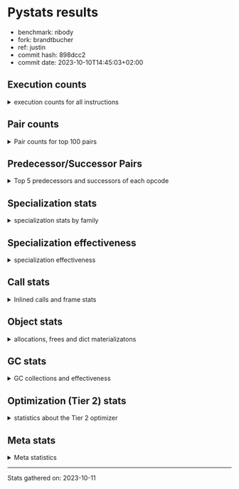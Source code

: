 
# Pystats results

- benchmark: nbody
- fork: brandtbucher
- ref: justin
- commit hash: 898dcc2
- commit date: 2023-10-10T14:45:03+02:00

## Execution counts

<details>
<summary> execution counts for all instructions </summary>

|Name | Count | Self | Cumulative | Miss ratio | 
|---|---:|---:|---:|---:|
| LOAD_FAST | 206,404,340 | 23.7% | 23.7% |  |
| SWAP | 151,200,000 | 17.4% | 41.1% |  |
| COPY | 129,600,000 | 14.9% | 56.0% |  |
| BINARY_OP_MULTIPLY_FLOAT | 75,602,440 | 8.7% | 64.7% |  |
| STORE_SUBSCR_LIST_INT | 75,600,180 | 8.7% | 73.4% |  |
| LOAD_CONST | 64,800,640 | 7.4% | 80.8% |  |
| BINARY_SUBSCR_LIST_INT | 64,800,000 | 7.4% | 88.3% |  |
| BINARY_OP_ADD_FLOAT | 39,601,020 | 4.6% | 92.8% |  |
| BINARY_OP_SUBTRACT_FLOAT | 36,001,440 | 4.1% | 97.0% |  |
| ENTER_EXECUTOR | 14,400,240 | 1.7% | 98.6% |  |
| STORE_FAST | 7,203,720 | 0.8% | 99.4% |  |
| UNPACK_SEQUENCE_TUPLE | 1,200,880 | 0.1% | 99.6% |  |
| UNPACK_SEQUENCE_LIST | 1,200,820 | 0.1% | 99.7% |  |
| FOR_ITER_LIST | 1,200,700 | 0.1% | 99.9% |  |
| GET_ITER | 1,200,480 | 0.1% | 100.0% |  |
| LOAD_FAST_LOAD_FAST | 1,980 | 0.0% | 100.0% |  |
| STORE_FAST_STORE_FAST | 1,260 | 0.0% | 100.0% |  |
| BINARY_OP | 800 | 0.0% | 100.0% |  |
| LOAD_GLOBAL_MODULE | 460 | 0.0% | 100.0% |  |
| JUMP_BACKWARD | 440 | 0.0% | 100.0% |  |
| RESUME_CHECK | 360 | 0.0% | 100.0% |  |
| CALL | 360 | 0.0% | 100.0% |  |
| PUSH_NULL | 300 | 0.0% | 100.0% |  |
| POP_TOP | 300 | 0.0% | 100.0% |  |
| RETURN_VALUE | 240 | 0.0% | 100.0% |  |
| CALL_PY_WITH_DEFAULTS | 240 | 0.0% | 100.0% |  |
| LOAD_GLOBAL | 220 | 0.0% | 100.0% |  |
| UNPACK_SEQUENCE_TWO_TUPLE | 180 | 0.0% | 100.0% |  |
| LOAD_DEREF | 180 | 0.0% | 100.0% |  |
| FOR_ITER_RANGE | 180 | 0.0% | 100.0% |  |
| LOAD_ATTR_MODULE | 160 | 0.0% | 100.0% |  |
| RETURN_CONST | 120 | 0.0% | 100.0% |  |
| LOAD_GLOBAL_BUILTIN | 120 | 0.0% | 100.0% |  |
| CALL_FUNCTION_EX | 120 | 0.0% | 100.0% |  |
| CALL_BUILTIN_CLASS | 120 | 0.0% | 100.0% |  |
| LOAD_ATTR | 80 | 0.0% | 100.0% |  |
| STORE_SUBSCR | 60 | 0.0% | 100.0% |  |
| NOP | 60 | 0.0% | 100.0% |  |
| LIST_EXTEND | 60 | 0.0% | 100.0% |  |
| COPY_FREE_VARS | 60 | 0.0% | 100.0% |  |
| CALL_INTRINSIC_1 | 60 | 0.0% | 100.0% |  |
| BUILD_LIST | 60 | 0.0% | 100.0% |  |
| BINARY_SUBSCR_DICT | 60 | 0.0% | 100.0% |  |
| UNPACK_SEQUENCE | 20 | 0.0% | 100.0% |  |
| BINARY_SUBSCR | 20 | 0.0% | 100.0% |  |


</details>

## Pair counts

<details>
<summary> Pair counts for top 100 pairs </summary>

|Pair | Count | Self | Cumulative | 
|---|---:|---:|---:|
| LOAD_FAST BINARY_OP_MULTIPLY_FLOAT | 75,601,800 | 8.7% | 8.7% |
| SWAP SWAP | 75,600,000 | 8.7% | 17.4% |
| SWAP STORE_SUBSCR_LIST_INT | 75,600,000 | 8.7% | 26.1% |
| LOAD_FAST LOAD_FAST | 64,801,340 | 7.4% | 33.5% |
| LOAD_FAST LOAD_CONST | 64,800,180 | 7.4% | 41.0% |
| LOAD_CONST COPY | 64,800,000 | 7.4% | 48.4% |
| COPY COPY | 64,800,000 | 7.4% | 55.9% |
| COPY BINARY_SUBSCR_LIST_INT | 64,800,000 | 7.4% | 63.3% |
| BINARY_SUBSCR_LIST_INT LOAD_FAST | 64,800,000 | 7.4% | 70.8% |
| STORE_SUBSCR_LIST_INT LOAD_FAST | 62,400,000 | 7.2% | 77.9% |
| BINARY_OP_MULTIPLY_FLOAT BINARY_OP_ADD_FLOAT | 39,600,800 | 4.6% | 82.5% |
| BINARY_OP_ADD_FLOAT SWAP | 39,600,000 | 4.6% | 87.0% |
| BINARY_OP_MULTIPLY_FLOAT BINARY_OP_SUBTRACT_FLOAT | 36,000,720 | 4.1% | 91.2% |
| BINARY_OP_SUBTRACT_FLOAT SWAP | 36,000,000 | 4.1% | 95.3% |
| STORE_SUBSCR_LIST_INT ENTER_EXECUTOR | 13,200,000 | 1.5% | 96.8% |
| ENTER_EXECUTOR LOAD_FAST | 12,000,240 | 1.4% | 98.2% |
| STORE_FAST STORE_FAST | 3,600,660 | 0.4% | 98.6% |
| STORE_FAST LOAD_FAST | 2,400,460 | 0.3% | 98.9% |
| UNPACK_SEQUENCE_TUPLE STORE_FAST | 1,200,460 | 0.1% | 99.0% |
| STORE_FAST UNPACK_SEQUENCE_LIST | 1,200,460 | 0.1% | 99.2% |
| FOR_ITER_LIST UNPACK_SEQUENCE_TUPLE | 1,200,460 | 0.1% | 99.3% |
| LOAD_FAST GET_ITER | 1,200,420 | 0.1% | 99.4% |
| GET_ITER FOR_ITER_LIST | 1,200,360 | 0.1% | 99.6% |
| UNPACK_SEQUENCE_LIST STORE_FAST | 1,200,220 | 0.1% | 99.7% |
| ENTER_EXECUTOR ENTER_EXECUTOR | 1,200,000 | 0.1% | 99.9% |
| ENTER_EXECUTOR STORE_FAST | 1,199,940 | 0.1% | 100.0% |
| BINARY_OP_SUBTRACT_FLOAT STORE_FAST | 1,380 | 0.0% | 100.0% |
| STORE_FAST LOAD_FAST_LOAD_FAST | 1,260 | 0.0% | 100.0% |
| LOAD_FAST_LOAD_FAST LOAD_FAST | 900 | 0.0% | 100.0% |
| UNPACK_SEQUENCE_LIST STORE_FAST_STORE_FAST | 600 | 0.0% | 100.0% |
| STORE_FAST_STORE_FAST STORE_FAST_STORE_FAST | 600 | 0.0% | 100.0% |
| LOAD_FAST_LOAD_FAST BINARY_OP_SUBTRACT_FLOAT | 540 | 0.0% | 100.0% |
| STORE_FAST_STORE_FAST STORE_FAST | 420 | 0.0% | 100.0% |
| LOAD_CONST BINARY_OP | 400 | 0.0% | 100.0% |
| STORE_FAST JUMP_BACKWARD | 380 | 0.0% | 100.0% |
| UNPACK_SEQUENCE_TUPLE UNPACK_SEQUENCE_LIST | 360 | 0.0% | 100.0% |
| LOAD_FAST_LOAD_FAST BINARY_OP_MULTIPLY_FLOAT | 360 | 0.0% | 100.0% |
| JUMP_BACKWARD FOR_ITER_LIST | 340 | 0.0% | 100.0% |
| BINARY_OP_MULTIPLY_FLOAT LOAD_FAST | 280 | 0.0% | 100.0% |
| BINARY_OP_ADD_FLOAT LOAD_FAST | 280 | 0.0% | 100.0% |
| STORE_FAST_STORE_FAST LOAD_FAST_LOAD_FAST | 240 | 0.0% | 100.0% |
| CALL_PY_WITH_DEFAULTS RESUME_CHECK | 240 | 0.0% | 100.0% |
| BINARY_OP_MULTIPLY_FLOAT LOAD_FAST_LOAD_FAST | 240 | 0.0% | 100.0% |
| BINARY_OP_MULTIPLY_FLOAT LOAD_CONST | 220 | 0.0% | 100.0% |
| BINARY_OP_ADD_FLOAT STORE_FAST | 220 | 0.0% | 100.0% |
| BINARY_OP_ADD_FLOAT BINARY_OP_MULTIPLY_FLOAT | 220 | 0.0% | 100.0% |
| BINARY_OP BINARY_OP_ADD_FLOAT | 220 | 0.0% | 100.0% |
| STORE_FAST ENTER_EXECUTOR | 200 | 0.0% | 100.0% |
| BINARY_OP BINARY_OP | 200 | 0.0% | 100.0% |
| UNPACK_SEQUENCE_TWO_TUPLE UNPACK_SEQUENCE_TUPLE | 180 | 0.0% | 100.0% |
| STORE_FAST UNPACK_SEQUENCE_TUPLE | 180 | 0.0% | 100.0% |
| RESUME_CHECK LOAD_FAST | 180 | 0.0% | 100.0% |
| PUSH_NULL CALL | 180 | 0.0% | 100.0% |
| LOAD_FAST_LOAD_FAST BINARY_OP | 180 | 0.0% | 100.0% |
| FOR_ITER_LIST UNPACK_SEQUENCE_TWO_TUPLE | 180 | 0.0% | 100.0% |
| BINARY_OP_MULTIPLY_FLOAT STORE_FAST | 180 | 0.0% | 100.0% |
| BINARY_OP_ADD_FLOAT LOAD_CONST | 180 | 0.0% | 100.0% |
| BINARY_OP LOAD_FAST | 180 | 0.0% | 100.0% |
| LOAD_GLOBAL LOAD_GLOBAL_MODULE | 160 | 0.0% | 100.0% |
| LOAD_ATTR_MODULE PUSH_NULL | 160 | 0.0% | 100.0% |
| BINARY_OP BINARY_OP_SUBTRACT_FLOAT | 140 | 0.0% | 100.0% |
| STORE_SUBSCR_LIST_INT LOAD_FAST_LOAD_FAST | 120 | 0.0% | 100.0% |
| RETURN_VALUE POP_TOP | 120 | 0.0% | 100.0% |
| RETURN_CONST POP_TOP | 120 | 0.0% | 100.0% |
| PUSH_NULL LOAD_FAST | 120 | 0.0% | 100.0% |
| LOAD_GLOBAL_BUILTIN LOAD_FAST | 120 | 0.0% | 100.0% |
| LOAD_FAST RETURN_VALUE | 120 | 0.0% | 100.0% |
| LOAD_DEREF PUSH_NULL | 120 | 0.0% | 100.0% |
| LOAD_CONST STORE_SUBSCR_LIST_INT | 120 | 0.0% | 100.0% |
| GET_ITER FOR_ITER_RANGE | 120 | 0.0% | 100.0% |
| FOR_ITER_RANGE STORE_FAST | 120 | 0.0% | 100.0% |
| BINARY_OP_ADD_FLOAT LOAD_FAST_LOAD_FAST | 120 | 0.0% | 100.0% |
| LOAD_GLOBAL_MODULE LOAD_ATTR_MODULE | 100 | 0.0% | 100.0% |
| STORE_FAST LOAD_GLOBAL_MODULE | 80 | 0.0% | 100.0% |
| POP_TOP LOAD_GLOBAL_MODULE | 80 | 0.0% | 100.0% |
| LOAD_GLOBAL_MODULE CALL_PY_WITH_DEFAULTS | 80 | 0.0% | 100.0% |
| LOAD_FAST CALL_BUILTIN_CLASS | 80 | 0.0% | 100.0% |
| CALL CALL_PY_WITH_DEFAULTS | 80 | 0.0% | 100.0% |
| UNPACK_SEQUENCE_TUPLE STORE_FAST_STORE_FAST | 60 | 0.0% | 100.0% |
| STORE_SUBSCR_LIST_INT RETURN_CONST | 60 | 0.0% | 100.0% |
| STORE_SUBSCR STORE_SUBSCR_LIST_INT | 60 | 0.0% | 100.0% |
| RETURN_VALUE RETURN_VALUE | 60 | 0.0% | 100.0% |
| RESUME_CHECK LOAD_DEREF | 60 | 0.0% | 100.0% |
| POP_TOP NOP | 60 | 0.0% | 100.0% |
| POP_TOP LOAD_GLOBAL | 60 | 0.0% | 100.0% |
| POP_TOP JUMP_BACKWARD | 60 | 0.0% | 100.0% |
| NOP LOAD_DEREF | 60 | 0.0% | 100.0% |
| LOAD_GLOBAL_MODULE LOAD_FAST | 60 | 0.0% | 100.0% |
| LOAD_GLOBAL_MODULE LOAD_CONST | 60 | 0.0% | 100.0% |
| LOAD_GLOBAL_MODULE LOAD_ATTR | 60 | 0.0% | 100.0% |
| LOAD_FAST CALL_FUNCTION_EX | 60 | 0.0% | 100.0% |
| LOAD_FAST CALL | 60 | 0.0% | 100.0% |
| LOAD_FAST BUILD_LIST | 60 | 0.0% | 100.0% |
| LOAD_DEREF LIST_EXTEND | 60 | 0.0% | 100.0% |
| LOAD_CONST STORE_SUBSCR | 60 | 0.0% | 100.0% |
| LOAD_CONST LOAD_FAST | 60 | 0.0% | 100.0% |
| LOAD_ATTR LOAD_ATTR_MODULE | 60 | 0.0% | 100.0% |
| LIST_EXTEND CALL_INTRINSIC_1 | 60 | 0.0% | 100.0% |
| JUMP_BACKWARD FOR_ITER_RANGE | 60 | 0.0% | 100.0% |
| FOR_ITER_LIST LOAD_FAST | 60 | 0.0% | 100.0% |


</details>

## Predecessor/Successor Pairs

<details>
<summary> Top 5 predecessors and successors of each opcode </summary>

### BINARY_SUBSCR

<details>
<summary> Successors and predecessors for BINARY_SUBSCR </summary>

|Predecessors | Count | Percentage | 
|---|---:|---:|
| LOAD_FAST | 20 | 100.0% |

|Successors | Count | Percentage | 
|---|---:|---:|
| BINARY_SUBSCR_DICT | 20 | 100.0% |


</details>

### GET_ITER

<details>
<summary> Successors and predecessors for GET_ITER </summary>

|Predecessors | Count | Percentage | 
|---|---:|---:|
| LOAD_FAST | 1,200,420 | 100.0% |
| CALL_BUILTIN_CLASS | 60 | 0.0% |

|Successors | Count | Percentage | 
|---|---:|---:|
| FOR_ITER_LIST | 1,200,360 | 100.0% |
| FOR_ITER_RANGE | 120 | 0.0% |


</details>

### NOP

<details>
<summary> Successors and predecessors for NOP </summary>

|Predecessors | Count | Percentage | 
|---|---:|---:|
| POP_TOP | 60 | 100.0% |

|Successors | Count | Percentage | 
|---|---:|---:|
| LOAD_DEREF | 60 | 100.0% |


</details>

### POP_TOP

<details>
<summary> Successors and predecessors for POP_TOP </summary>

|Predecessors | Count | Percentage | 
|---|---:|---:|
| RETURN_VALUE | 120 | 40.0% |
| RETURN_CONST | 120 | 40.0% |
| CALL | 60 | 20.0% |

|Successors | Count | Percentage | 
|---|---:|---:|
| LOAD_GLOBAL_MODULE | 80 | 26.7% |
| NOP | 60 | 20.0% |
| LOAD_GLOBAL | 60 | 20.0% |
| JUMP_BACKWARD | 60 | 20.0% |
| LOAD_GLOBAL_BUILTIN | 40 | 13.3% |


</details>

### PUSH_NULL

<details>
<summary> Successors and predecessors for PUSH_NULL </summary>

|Predecessors | Count | Percentage | 
|---|---:|---:|
| LOAD_ATTR_MODULE | 160 | 53.3% |
| LOAD_DEREF | 120 | 40.0% |
| LOAD_ATTR | 20 | 6.7% |

|Successors | Count | Percentage | 
|---|---:|---:|
| CALL | 180 | 60.0% |
| LOAD_FAST | 120 | 40.0% |


</details>

### RETURN_VALUE

<details>
<summary> Successors and predecessors for RETURN_VALUE </summary>

|Predecessors | Count | Percentage | 
|---|---:|---:|
| LOAD_FAST | 120 | 50.0% |
| RETURN_VALUE | 60 | 25.0% |
| BINARY_OP_SUBTRACT_FLOAT | 60 | 25.0% |

|Successors | Count | Percentage | 
|---|---:|---:|
| POP_TOP | 120 | 50.0% |
| RETURN_VALUE | 60 | 25.0% |
| LOAD_GLOBAL | 40 | 16.7% |
| LOAD_GLOBAL_MODULE | 20 | 8.3% |


</details>

### STORE_SUBSCR

<details>
<summary> Successors and predecessors for STORE_SUBSCR </summary>

|Predecessors | Count | Percentage | 
|---|---:|---:|
| LOAD_CONST | 60 | 100.0% |

|Successors | Count | Percentage | 
|---|---:|---:|
| STORE_SUBSCR_LIST_INT | 60 | 100.0% |


</details>

### BINARY_OP

<details>
<summary> Successors and predecessors for BINARY_OP </summary>

|Predecessors | Count | Percentage | 
|---|---:|---:|
| LOAD_CONST | 400 | 50.0% |
| BINARY_OP | 200 | 25.0% |
| LOAD_FAST_LOAD_FAST | 180 | 22.5% |
| LOAD_FAST | 20 | 2.5% |

|Successors | Count | Percentage | 
|---|---:|---:|
| BINARY_OP_ADD_FLOAT | 220 | 27.5% |
| BINARY_OP | 200 | 25.0% |
| LOAD_FAST | 180 | 22.5% |
| BINARY_OP_SUBTRACT_FLOAT | 140 | 17.5% |
| BINARY_OP_MULTIPLY_FLOAT | 60 | 7.5% |


</details>

### BUILD_LIST

<details>
<summary> Successors and predecessors for BUILD_LIST </summary>

|Predecessors | Count | Percentage | 
|---|---:|---:|
| LOAD_FAST | 60 | 100.0% |

|Successors | Count | Percentage | 
|---|---:|---:|
| LOAD_DEREF | 60 | 100.0% |


</details>

### CALL

<details>
<summary> Successors and predecessors for CALL </summary>

|Predecessors | Count | Percentage | 
|---|---:|---:|
| PUSH_NULL | 180 | 50.0% |
| LOAD_FAST | 60 | 16.7% |
| CALL | 60 | 16.7% |
| LOAD_GLOBAL_MODULE | 40 | 11.1% |
| BINARY_SUBSCR_DICT | 20 | 5.6% |

|Successors | Count | Percentage | 
|---|---:|---:|
| CALL_PY_WITH_DEFAULTS | 80 | 22.2% |
| STORE_FAST | 60 | 16.7% |
| POP_TOP | 60 | 16.7% |
| LOAD_FAST | 60 | 16.7% |
| CALL | 60 | 16.7% |


</details>

### CALL_FUNCTION_EX

<details>
<summary> Successors and predecessors for CALL_FUNCTION_EX </summary>

|Predecessors | Count | Percentage | 
|---|---:|---:|
| LOAD_FAST | 60 | 50.0% |
| CALL_INTRINSIC_1 | 60 | 50.0% |

|Successors | Count | Percentage | 
|---|---:|---:|
| RESUME_CHECK | 60 | 50.0% |
| COPY_FREE_VARS | 60 | 50.0% |


</details>

### CALL_INTRINSIC_1

<details>
<summary> Successors and predecessors for CALL_INTRINSIC_1 </summary>

|Predecessors | Count | Percentage | 
|---|---:|---:|
| LIST_EXTEND | 60 | 100.0% |

|Successors | Count | Percentage | 
|---|---:|---:|
| CALL_FUNCTION_EX | 60 | 100.0% |


</details>

### COPY

<details>
<summary> Successors and predecessors for COPY </summary>

|Predecessors | Count | Percentage | 
|---|---:|---:|
| LOAD_CONST | 64,800,000 | 50.0% |
| COPY | 64,800,000 | 50.0% |

|Successors | Count | Percentage | 
|---|---:|---:|
| COPY | 64,800,000 | 50.0% |
| BINARY_SUBSCR_LIST_INT | 64,800,000 | 50.0% |


</details>

### COPY_FREE_VARS

<details>
<summary> Successors and predecessors for COPY_FREE_VARS </summary>

|Predecessors | Count | Percentage | 
|---|---:|---:|
| CALL_FUNCTION_EX | 60 | 100.0% |

|Successors | Count | Percentage | 
|---|---:|---:|
| RESUME_CHECK | 60 | 100.0% |


</details>

### ENTER_EXECUTOR

<details>
<summary> Successors and predecessors for ENTER_EXECUTOR </summary>

|Predecessors | Count | Percentage | 
|---|---:|---:|
| STORE_SUBSCR_LIST_INT | 13,200,000 | 91.7% |
| ENTER_EXECUTOR | 1,200,000 | 8.3% |
| STORE_FAST | 200 | 0.0% |
| JUMP_BACKWARD | 40 | 0.0% |

|Successors | Count | Percentage | 
|---|---:|---:|
| LOAD_FAST | 12,000,240 | 83.3% |
| ENTER_EXECUTOR | 1,200,000 | 8.3% |
| STORE_FAST | 1,199,940 | 8.3% |
| RETURN_CONST | 60 | 0.0% |


</details>

### JUMP_BACKWARD

<details>
<summary> Successors and predecessors for JUMP_BACKWARD </summary>

|Predecessors | Count | Percentage | 
|---|---:|---:|
| STORE_FAST | 380 | 86.4% |
| POP_TOP | 60 | 13.6% |

|Successors | Count | Percentage | 
|---|---:|---:|
| FOR_ITER_LIST | 340 | 77.3% |
| FOR_ITER_RANGE | 60 | 13.6% |
| ENTER_EXECUTOR | 40 | 9.1% |


</details>

### LIST_EXTEND

<details>
<summary> Successors and predecessors for LIST_EXTEND </summary>

|Predecessors | Count | Percentage | 
|---|---:|---:|
| LOAD_DEREF | 60 | 100.0% |

|Successors | Count | Percentage | 
|---|---:|---:|
| CALL_INTRINSIC_1 | 60 | 100.0% |


</details>

### LOAD_ATTR

<details>
<summary> Successors and predecessors for LOAD_ATTR </summary>

|Predecessors | Count | Percentage | 
|---|---:|---:|
| LOAD_GLOBAL_MODULE | 60 | 75.0% |
| LOAD_GLOBAL | 20 | 25.0% |

|Successors | Count | Percentage | 
|---|---:|---:|
| LOAD_ATTR_MODULE | 60 | 75.0% |
| PUSH_NULL | 20 | 25.0% |


</details>

### LOAD_CONST

<details>
<summary> Successors and predecessors for LOAD_CONST </summary>

|Predecessors | Count | Percentage | 
|---|---:|---:|
| LOAD_FAST | 64,800,180 | 100.0% |
| BINARY_OP_MULTIPLY_FLOAT | 220 | 0.0% |
| BINARY_OP_ADD_FLOAT | 180 | 0.0% |
| LOAD_GLOBAL_MODULE | 60 | 0.0% |

|Successors | Count | Percentage | 
|---|---:|---:|
| COPY | 64,800,000 | 100.0% |
| BINARY_OP | 400 | 0.0% |
| STORE_SUBSCR_LIST_INT | 120 | 0.0% |
| STORE_SUBSCR | 60 | 0.0% |
| LOAD_FAST | 60 | 0.0% |


</details>

### LOAD_DEREF

<details>
<summary> Successors and predecessors for LOAD_DEREF </summary>

|Predecessors | Count | Percentage | 
|---|---:|---:|
| RESUME_CHECK | 60 | 33.3% |
| NOP | 60 | 33.3% |
| BUILD_LIST | 60 | 33.3% |

|Successors | Count | Percentage | 
|---|---:|---:|
| PUSH_NULL | 120 | 66.7% |
| LIST_EXTEND | 60 | 33.3% |


</details>

### LOAD_FAST

<details>
<summary> Successors and predecessors for LOAD_FAST </summary>

|Predecessors | Count | Percentage | 
|---|---:|---:|
| LOAD_FAST | 64,801,340 | 31.4% |
| BINARY_SUBSCR_LIST_INT | 64,800,000 | 31.4% |
| STORE_SUBSCR_LIST_INT | 62,400,000 | 30.2% |
| ENTER_EXECUTOR | 12,000,240 | 5.8% |
| STORE_FAST | 2,400,460 | 1.2% |

|Successors | Count | Percentage | 
|---|---:|---:|
| BINARY_OP_MULTIPLY_FLOAT | 75,601,800 | 36.6% |
| LOAD_FAST | 64,801,340 | 31.4% |
| LOAD_CONST | 64,800,180 | 31.4% |
| GET_ITER | 1,200,420 | 0.6% |
| RETURN_VALUE | 120 | 0.0% |


</details>

### LOAD_FAST_LOAD_FAST

<details>
<summary> Successors and predecessors for LOAD_FAST_LOAD_FAST </summary>

|Predecessors | Count | Percentage | 
|---|---:|---:|
| STORE_FAST | 1,260 | 63.6% |
| STORE_FAST_STORE_FAST | 240 | 12.1% |
| BINARY_OP_MULTIPLY_FLOAT | 240 | 12.1% |
| STORE_SUBSCR_LIST_INT | 120 | 6.1% |
| BINARY_OP_ADD_FLOAT | 120 | 6.1% |

|Successors | Count | Percentage | 
|---|---:|---:|
| LOAD_FAST | 900 | 45.5% |
| BINARY_OP_SUBTRACT_FLOAT | 540 | 27.3% |
| BINARY_OP_MULTIPLY_FLOAT | 360 | 18.2% |
| BINARY_OP | 180 | 9.1% |


</details>

### LOAD_GLOBAL

<details>
<summary> Successors and predecessors for LOAD_GLOBAL </summary>

|Predecessors | Count | Percentage | 
|---|---:|---:|
| POP_TOP | 60 | 27.3% |
| STORE_FAST | 40 | 18.2% |
| RETURN_VALUE | 40 | 18.2% |
| RESUME_CHECK | 40 | 18.2% |
| LOAD_GLOBAL_MODULE | 20 | 9.1% |

|Successors | Count | Percentage | 
|---|---:|---:|
| LOAD_GLOBAL_MODULE | 160 | 72.7% |
| LOAD_GLOBAL_BUILTIN | 40 | 18.2% |
| LOAD_ATTR | 20 | 9.1% |


</details>

### RETURN_CONST

<details>
<summary> Successors and predecessors for RETURN_CONST </summary>

|Predecessors | Count | Percentage | 
|---|---:|---:|
| STORE_SUBSCR_LIST_INT | 60 | 50.0% |
| ENTER_EXECUTOR | 60 | 50.0% |

|Successors | Count | Percentage | 
|---|---:|---:|
| POP_TOP | 120 | 100.0% |


</details>

### STORE_FAST

<details>
<summary> Successors and predecessors for STORE_FAST </summary>

|Predecessors | Count | Percentage | 
|---|---:|---:|
| STORE_FAST | 3,600,660 | 50.0% |
| UNPACK_SEQUENCE_TUPLE | 1,200,460 | 16.7% |
| UNPACK_SEQUENCE_LIST | 1,200,220 | 16.7% |
| ENTER_EXECUTOR | 1,199,940 | 16.7% |
| BINARY_OP_SUBTRACT_FLOAT | 1,380 | 0.0% |

|Successors | Count | Percentage | 
|---|---:|---:|
| STORE_FAST | 3,600,660 | 50.0% |
| LOAD_FAST | 2,400,460 | 33.3% |
| UNPACK_SEQUENCE_LIST | 1,200,460 | 16.7% |
| LOAD_FAST_LOAD_FAST | 1,260 | 0.0% |
| JUMP_BACKWARD | 380 | 0.0% |


</details>

### STORE_FAST_STORE_FAST

<details>
<summary> Successors and predecessors for STORE_FAST_STORE_FAST </summary>

|Predecessors | Count | Percentage | 
|---|---:|---:|
| UNPACK_SEQUENCE_LIST | 600 | 47.6% |
| STORE_FAST_STORE_FAST | 600 | 47.6% |
| UNPACK_SEQUENCE_TUPLE | 60 | 4.8% |

|Successors | Count | Percentage | 
|---|---:|---:|
| STORE_FAST_STORE_FAST | 600 | 47.6% |
| STORE_FAST | 420 | 33.3% |
| LOAD_FAST_LOAD_FAST | 240 | 19.0% |


</details>

### SWAP

<details>
<summary> Successors and predecessors for SWAP </summary>

|Predecessors | Count | Percentage | 
|---|---:|---:|
| SWAP | 75,600,000 | 50.0% |
| BINARY_OP_ADD_FLOAT | 39,600,000 | 26.2% |
| BINARY_OP_SUBTRACT_FLOAT | 36,000,000 | 23.8% |

|Successors | Count | Percentage | 
|---|---:|---:|
| SWAP | 75,600,000 | 50.0% |
| STORE_SUBSCR_LIST_INT | 75,600,000 | 50.0% |


</details>

### UNPACK_SEQUENCE

<details>
<summary> Successors and predecessors for UNPACK_SEQUENCE </summary>

|Predecessors | Count | Percentage | 
|---|---:|---:|
| LOAD_FAST | 20 | 100.0% |

|Successors | Count | Percentage | 
|---|---:|---:|
| UNPACK_SEQUENCE_TUPLE | 20 | 100.0% |


</details>

### BINARY_OP_ADD_FLOAT

<details>
<summary> Successors and predecessors for BINARY_OP_ADD_FLOAT </summary>

|Predecessors | Count | Percentage | 
|---|---:|---:|
| BINARY_OP_MULTIPLY_FLOAT | 39,600,800 | 100.0% |
| BINARY_OP | 220 | 0.0% |

|Successors | Count | Percentage | 
|---|---:|---:|
| SWAP | 39,600,000 | 100.0% |
| LOAD_FAST | 280 | 0.0% |
| STORE_FAST | 220 | 0.0% |
| BINARY_OP_MULTIPLY_FLOAT | 220 | 0.0% |
| LOAD_CONST | 180 | 0.0% |


</details>

### BINARY_OP_MULTIPLY_FLOAT

<details>
<summary> Successors and predecessors for BINARY_OP_MULTIPLY_FLOAT </summary>

|Predecessors | Count | Percentage | 
|---|---:|---:|
| LOAD_FAST | 75,601,800 | 100.0% |
| LOAD_FAST_LOAD_FAST | 360 | 0.0% |
| BINARY_OP_ADD_FLOAT | 220 | 0.0% |
| BINARY_OP | 60 | 0.0% |

|Successors | Count | Percentage | 
|---|---:|---:|
| BINARY_OP_ADD_FLOAT | 39,600,800 | 52.4% |
| BINARY_OP_SUBTRACT_FLOAT | 36,000,720 | 47.6% |
| LOAD_FAST | 280 | 0.0% |
| LOAD_FAST_LOAD_FAST | 240 | 0.0% |
| LOAD_CONST | 220 | 0.0% |


</details>

### BINARY_OP_SUBTRACT_FLOAT

<details>
<summary> Successors and predecessors for BINARY_OP_SUBTRACT_FLOAT </summary>

|Predecessors | Count | Percentage | 
|---|---:|---:|
| BINARY_OP_MULTIPLY_FLOAT | 36,000,720 | 100.0% |
| LOAD_FAST_LOAD_FAST | 540 | 0.0% |
| BINARY_OP | 140 | 0.0% |
| LOAD_FAST | 40 | 0.0% |

|Successors | Count | Percentage | 
|---|---:|---:|
| SWAP | 36,000,000 | 100.0% |
| STORE_FAST | 1,380 | 0.0% |
| RETURN_VALUE | 60 | 0.0% |


</details>

### BINARY_SUBSCR_DICT

<details>
<summary> Successors and predecessors for BINARY_SUBSCR_DICT </summary>

|Predecessors | Count | Percentage | 
|---|---:|---:|
| LOAD_FAST | 40 | 66.7% |
| BINARY_SUBSCR | 20 | 33.3% |

|Successors | Count | Percentage | 
|---|---:|---:|
| CALL_PY_WITH_DEFAULTS | 40 | 66.7% |
| CALL | 20 | 33.3% |


</details>

### BINARY_SUBSCR_LIST_INT

<details>
<summary> Successors and predecessors for BINARY_SUBSCR_LIST_INT </summary>

|Predecessors | Count | Percentage | 
|---|---:|---:|
| COPY | 64,800,000 | 100.0% |

|Successors | Count | Percentage | 
|---|---:|---:|
| LOAD_FAST | 64,800,000 | 100.0% |


</details>

### CALL_BUILTIN_CLASS

<details>
<summary> Successors and predecessors for CALL_BUILTIN_CLASS </summary>

|Predecessors | Count | Percentage | 
|---|---:|---:|
| LOAD_FAST | 80 | 66.7% |
| CALL | 40 | 33.3% |

|Successors | Count | Percentage | 
|---|---:|---:|
| STORE_FAST | 60 | 50.0% |
| GET_ITER | 60 | 50.0% |


</details>

### CALL_PY_WITH_DEFAULTS

<details>
<summary> Successors and predecessors for CALL_PY_WITH_DEFAULTS </summary>

|Predecessors | Count | Percentage | 
|---|---:|---:|
| LOAD_GLOBAL_MODULE | 80 | 33.3% |
| CALL | 80 | 33.3% |
| LOAD_FAST | 40 | 16.7% |
| BINARY_SUBSCR_DICT | 40 | 16.7% |

|Successors | Count | Percentage | 
|---|---:|---:|
| RESUME_CHECK | 240 | 100.0% |


</details>

### FOR_ITER_LIST

<details>
<summary> Successors and predecessors for FOR_ITER_LIST </summary>

|Predecessors | Count | Percentage | 
|---|---:|---:|
| GET_ITER | 1,200,360 | 100.0% |
| JUMP_BACKWARD | 340 | 0.0% |

|Successors | Count | Percentage | 
|---|---:|---:|
| UNPACK_SEQUENCE_TUPLE | 1,200,460 | 100.0% |
| UNPACK_SEQUENCE_TWO_TUPLE | 180 | 0.0% |
| LOAD_FAST | 60 | 0.0% |


</details>

### FOR_ITER_RANGE

<details>
<summary> Successors and predecessors for FOR_ITER_RANGE </summary>

|Predecessors | Count | Percentage | 
|---|---:|---:|
| GET_ITER | 120 | 66.7% |
| JUMP_BACKWARD | 60 | 33.3% |

|Successors | Count | Percentage | 
|---|---:|---:|
| STORE_FAST | 120 | 66.7% |
| LOAD_GLOBAL_MODULE | 40 | 22.2% |
| LOAD_GLOBAL | 20 | 11.1% |


</details>

### LOAD_ATTR_MODULE

<details>
<summary> Successors and predecessors for LOAD_ATTR_MODULE </summary>

|Predecessors | Count | Percentage | 
|---|---:|---:|
| LOAD_GLOBAL_MODULE | 100 | 62.5% |
| LOAD_ATTR | 60 | 37.5% |

|Successors | Count | Percentage | 
|---|---:|---:|
| PUSH_NULL | 160 | 100.0% |


</details>

### LOAD_GLOBAL_BUILTIN

<details>
<summary> Successors and predecessors for LOAD_GLOBAL_BUILTIN </summary>

|Predecessors | Count | Percentage | 
|---|---:|---:|
| RESUME_CHECK | 40 | 33.3% |
| POP_TOP | 40 | 33.3% |
| LOAD_GLOBAL | 40 | 33.3% |

|Successors | Count | Percentage | 
|---|---:|---:|
| LOAD_FAST | 120 | 100.0% |


</details>

### LOAD_GLOBAL_MODULE

<details>
<summary> Successors and predecessors for LOAD_GLOBAL_MODULE </summary>

|Predecessors | Count | Percentage | 
|---|---:|---:|
| LOAD_GLOBAL | 160 | 34.8% |
| STORE_FAST | 80 | 17.4% |
| POP_TOP | 80 | 17.4% |
| RESUME_CHECK | 40 | 8.7% |
| LOAD_GLOBAL_MODULE | 40 | 8.7% |

|Successors | Count | Percentage | 
|---|---:|---:|
| LOAD_ATTR_MODULE | 100 | 21.7% |
| CALL_PY_WITH_DEFAULTS | 80 | 17.4% |
| LOAD_FAST | 60 | 13.0% |
| LOAD_CONST | 60 | 13.0% |
| LOAD_ATTR | 60 | 13.0% |


</details>

### RESUME_CHECK

<details>
<summary> Successors and predecessors for RESUME_CHECK </summary>

|Predecessors | Count | Percentage | 
|---|---:|---:|
| CALL_PY_WITH_DEFAULTS | 240 | 66.7% |
| COPY_FREE_VARS | 60 | 16.7% |
| CALL_FUNCTION_EX | 60 | 16.7% |

|Successors | Count | Percentage | 
|---|---:|---:|
| LOAD_FAST | 180 | 50.0% |
| LOAD_DEREF | 60 | 16.7% |
| LOAD_GLOBAL_MODULE | 40 | 11.1% |
| LOAD_GLOBAL_BUILTIN | 40 | 11.1% |
| LOAD_GLOBAL | 40 | 11.1% |


</details>

### STORE_SUBSCR_LIST_INT

<details>
<summary> Successors and predecessors for STORE_SUBSCR_LIST_INT </summary>

|Predecessors | Count | Percentage | 
|---|---:|---:|
| SWAP | 75,600,000 | 100.0% |
| LOAD_CONST | 120 | 0.0% |
| STORE_SUBSCR | 60 | 0.0% |

|Successors | Count | Percentage | 
|---|---:|---:|
| LOAD_FAST | 62,400,000 | 82.5% |
| ENTER_EXECUTOR | 13,200,000 | 17.5% |
| LOAD_FAST_LOAD_FAST | 120 | 0.0% |
| RETURN_CONST | 60 | 0.0% |


</details>

### UNPACK_SEQUENCE_LIST

<details>
<summary> Successors and predecessors for UNPACK_SEQUENCE_LIST </summary>

|Predecessors | Count | Percentage | 
|---|---:|---:|
| STORE_FAST | 1,200,460 | 100.0% |
| UNPACK_SEQUENCE_TUPLE | 360 | 0.0% |

|Successors | Count | Percentage | 
|---|---:|---:|
| STORE_FAST | 1,200,220 | 100.0% |
| STORE_FAST_STORE_FAST | 600 | 0.0% |


</details>

### UNPACK_SEQUENCE_TUPLE

<details>
<summary> Successors and predecessors for UNPACK_SEQUENCE_TUPLE </summary>

|Predecessors | Count | Percentage | 
|---|---:|---:|
| FOR_ITER_LIST | 1,200,460 | 100.0% |
| UNPACK_SEQUENCE_TWO_TUPLE | 180 | 0.0% |
| STORE_FAST | 180 | 0.0% |
| LOAD_FAST | 40 | 0.0% |
| UNPACK_SEQUENCE | 20 | 0.0% |

|Successors | Count | Percentage | 
|---|---:|---:|
| STORE_FAST | 1,200,460 | 100.0% |
| UNPACK_SEQUENCE_LIST | 360 | 0.0% |
| STORE_FAST_STORE_FAST | 60 | 0.0% |


</details>

### UNPACK_SEQUENCE_TWO_TUPLE

<details>
<summary> Successors and predecessors for UNPACK_SEQUENCE_TWO_TUPLE </summary>

|Predecessors | Count | Percentage | 
|---|---:|---:|
| FOR_ITER_LIST | 180 | 100.0% |

|Successors | Count | Percentage | 
|---|---:|---:|
| UNPACK_SEQUENCE_TUPLE | 180 | 100.0% |


</details>


</details>

## Specialization stats

<details>
<summary> specialization stats by family </summary>

### BINARY_SUBSCR

<details>
<summary> specialization stats for BINARY_SUBSCR family </summary>

|Kind | Count | Ratio | 
|---|---|---|
|          hit |     90000060 | 100.0% |

#### Specialization attempts

| | Count | Ratio | 
|---|---:|---:|
| Success | 20 | 100.0% |
| Failure | 0 | 0.0% |

|Failure kind | Count | Ratio | 
|---|---:|---:|


</details>

### STORE_SUBSCR

<details>
<summary> specialization stats for STORE_SUBSCR family </summary>

|Kind | Count | Ratio | 
|---|---|---|
|          hit |     90000180 | 100.0% |

#### Specialization attempts

| | Count | Ratio | 
|---|---:|---:|
| Success | 60 | 100.0% |
| Failure | 0 | 0.0% |

|Failure kind | Count | Ratio | 
|---|---:|---:|


</details>

### BINARY_OP

<details>
<summary> specialization stats for BINARY_OP family </summary>

|Kind | Count | Ratio | 
|---|---|---|
| specialization.deferred |          700 | 0.0% |
|          hit |    312018060 | 100.0% |

#### Specialization attempts

| | Count | Ratio | 
|---|---:|---:|
| Success | 20 | 20.0% |
| Failure | 80 | 80.0% |

|Failure kind | Count | Ratio | 
|---|---:|---:|
| true divide float | 80 | 100.0% |


</details>

### CALL

<details>
<summary> specialization stats for CALL family </summary>

|Kind | Count | Ratio | 
|---|---|---|
| specialization.deferred |          180 | 25.0% |
|          hit |          360 | 50.0% |

#### Specialization attempts

| | Count | Ratio | 
|---|---:|---:|
| Success | 120 | 66.7% |
| Failure | 60 | 33.3% |

|Failure kind | Count | Ratio | 
|---|---:|---:|
| cfunc noargs | 60 | 100.0% |


</details>

### FOR_ITER

<details>
<summary> specialization stats for FOR_ITER family </summary>

|Kind | Count | Ratio | 
|---|---|---|
|          hit |      1200880 | 100.0% |


</details>

### JUMP_BACKWARD

<details>
<summary> specialization stats for JUMP_BACKWARD family </summary>

|Kind | Count | Ratio | 
|---|---|---|


</details>

### LOAD_ATTR

<details>
<summary> specialization stats for LOAD_ATTR family </summary>

|Kind | Count | Ratio | 
|---|---|---|
| specialization.deferred |           20 | 8.3% |
|          hit |          160 | 66.7% |

#### Specialization attempts

| | Count | Ratio | 
|---|---:|---:|
| Success | 60 | 100.0% |
| Failure | 0 | 0.0% |

|Failure kind | Count | Ratio | 
|---|---:|---:|


</details>

### LOAD_GLOBAL

<details>
<summary> specialization stats for LOAD_GLOBAL family </summary>

|Kind | Count | Ratio | 
|---|---|---|
| specialization.deferred |           20 | 2.5% |
|          hit |          580 | 72.5% |

#### Specialization attempts

| | Count | Ratio | 
|---|---:|---:|
| Success | 200 | 100.0% |
| Failure | 0 | 0.0% |

|Failure kind | Count | Ratio | 
|---|---:|---:|


</details>

### UNPACK_SEQUENCE

<details>
<summary> specialization stats for UNPACK_SEQUENCE family </summary>

|Kind | Count | Ratio | 
|---|---|---|
|          hit |     72007860 | 100.0% |

#### Specialization attempts

| | Count | Ratio | 
|---|---:|---:|
| Success | 20 | 100.0% |
| Failure | 0 | 0.0% |

|Failure kind | Count | Ratio | 
|---|---:|---:|


</details>


</details>

## Specialization effectiveness

<details>
<summary> specialization effectiveness </summary>

|Instructions | Count | Ratio | 
|---|---:|---:|
| Basic | 574,814,220 | 66.1% |
| Not specialized | 2,000 | 0.0% |
| Specialized | 295,209,360 | 33.9% |

### Deferred by instruction

<details>
<summary> deferred by instruction </summary>

|Name | Count | Ratio | 
|---|---:|---:|
| BINARY_OP | 700 | 76.1% |
| CALL | 180 | 19.6% |
| LOAD_GLOBAL | 20 | 2.2% |
| LOAD_ATTR | 20 | 2.2% |
| UNPACK_SEQUENCE_TWO_TUPLE | 0 | 0.0% |
| UNPACK_SEQUENCE_TUPLE | 0 | 0.0% |
| UNPACK_SEQUENCE_LIST | 0 | 0.0% |
| UNPACK_SEQUENCE | 0 | 0.0% |
| TO_BOOL | 0 | 0.0% |
| SWAP | 0 | 0.0% |


</details>


</details>

## Call stats

<details>
<summary> Inlined calls and frame stats </summary>

| | Count | Ratio | 
|---|---:|---:|
| Calls to PyEval_EvalDefault | 0 | 0.0% |
| Calls to Python functions inlined | 360 | 100.0% |
| Calls via PyEval_EvalFrame (total) | 0 | 0.0% |
| Calls via PyEval_EvalFrame (vector) | 0 | 0.0% |
| Calls via PyEval_EvalFrame (generator) | 0 | 0.0% |
| Calls via PyEval_EvalFrame (legacy) | 0 | 0.0% |
| Calls via PyEval_EvalFrame (function vectorcall) | 0 | 0.0% |
| Calls via PyEval_EvalFrame (build class) | 0 | 0.0% |
| Calls via PyEval_EvalFrame (slot) | 0 | 0.0% |
| Calls via PyEval_EvalFrame (function ex) | 120 | 33.3% |
| Calls via PyEval_EvalFrame (api) | 0 | 0.0% |
| Calls via PyEval_EvalFrame (method) | 0 | 0.0% |
| Frames pushed | 360 | 100.0% |
| Frame objects created | 0 | 0.0% |


</details>

## Object stats

<details>
<summary> allocations, frees and dict materializatons </summary>

| | Count | Ratio | 
|---|---:|---:|
| Allocations from freelist | 198,014,440 | 98.2% |
| Frees to freelist | 198,014,460 |  |
| Allocations | 3,585,400 | 1.8% |
| Allocations to 512 bytes | 3,585,360 | 1.8% |
| Allocations to 4 kbytes | 40 | 0.0% |
| Allocations over 4 kbytes | 0 | 0.0% |
| Frees | 3,585,280 |  |
| New values | 0 |  |
| Interpreter increfs | 358,817,120 | 39.5% |
| Interpreter decrefs | 453,620,780 | 40.9% |
| Increfs | 548,439,100 | 60.5% |
| Decrefs | 655,235,080 | 59.1% |
| Materialize dict (on request) | 0 |  |
| Materialize dict (new key) | 0 |  |
| Materialize dict (too big) | 0 |  |
| Materialize dict (str subclass) | 0 |  |
| Dematerialize dict | 0 |  |
| Method cache hits | 20 |  |
| Method cache misses | 0 |  |
| Method cache collisions | 0 |  |
| Method cache dunder hits | 0 |  |
| Method cache dunder misses | 0 |  |


</details>

## GC stats

<details>
<summary> GC collections and effectiveness </summary>

|Generation | Collections | Objects collected | Object visits | 
|---:|---:|---:|---:|
| 0 | 0 | 0 | 0 |
| 1 | 0 | 0 | 0 |
| 2 | 0 | 0 | 0 |


</details>

## Optimization (Tier 2) stats

<details>
<summary> statistics about the Tier 2 optimizer </summary>

### Overall stats

<details>
<summary> overall stats </summary>

| | Count | Ratio | 
|---|---:|---:|
| Optimization attempts | 40 |  |
| Traces created | 40 | 100.0% |
| Traces executed | 0 |  |
| Uops executed | 0 | 0 |
| Trace stack overflow | 0 |  |
| Trace stack underflow | 0 |  |
| Trace too long | 0 |  |
| Trace too short | 0 |  |
| Inner loop found | 0 |  |
| Recursive call | 0 |  |


</details>

**Trace length histogram**

|Range | Count | Ratio | 
|---|---:|---:|
| <= 1 | 0 | 0.0% |
| <= 2 | 0 | 0.0% |
| <= 4 | 0 | 0.0% |
| <= 8 | 0 | 0.0% |
| <= 16 | 0 | 0.0% |
| <= 32 | 0 | 0.0% |
| <= 64 | 20 | 50.0% |
| <= 128 | 20 | 50.0% |

**Optimized trace length histogram**

|Range | Count | Ratio | 
|---|---:|---:|
| <= 1 | 0 | 0.0% |
| <= 2 | 0 | 0.0% |
| <= 4 | 0 | 0.0% |
| <= 8 | 0 | 0.0% |
| <= 16 | 0 | 0.0% |
| <= 32 | 0 | 0.0% |
| <= 64 | 40 | 100.0% |

**Trace run length histogram**

|Range | Count | Ratio | 
|---|---:|---:|
| <= 1 | 0 |  |

### Uop stats

<details>
<summary> uop stats </summary>

|Uop | Count | Self | Cumulative | 
|---|---:|---:|---:|


</details>

### Unsupported opcodes

<details>
<summary> unsupported opcodes </summary>

|Opcode | Count | 
|---|---|


</details>


</details>

## Meta stats

<details>
<summary> Meta statistics </summary>

| | Count | 
|---|---:|
| Number of data files | 20 |


</details>

---
Stats gathered on: 2023-10-11
